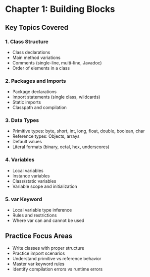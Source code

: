 # Chapter 1: Building Blocks

## Key Topics Covered

### 1. Class Structure
- Class declarations
- Main method variations
- Comments (single-line, multi-line, Javadoc)
- Order of elements in a class

### 2. Packages and Imports
- Package declarations
- Import statements (single class, wildcards)
- Static imports
- Classpath and compilation

### 3. Data Types
- Primitive types: byte, short, int, long, float, double, boolean, char
- Reference types: Objects, arrays
- Default values
- Literal formats (binary, octal, hex, underscores)

### 4. Variables
- Local variables
- Instance variables
- Class/static variables
- Variable scope and initialization

### 5. var Keyword
- Local variable type inference
- Rules and restrictions
- Where var can and cannot be used

## Practice Focus Areas
- Write classes with proper structure
- Practice import scenarios
- Understand primitive vs reference behavior
- Master var keyword rules
- Identify compilation errors vs runtime errors
